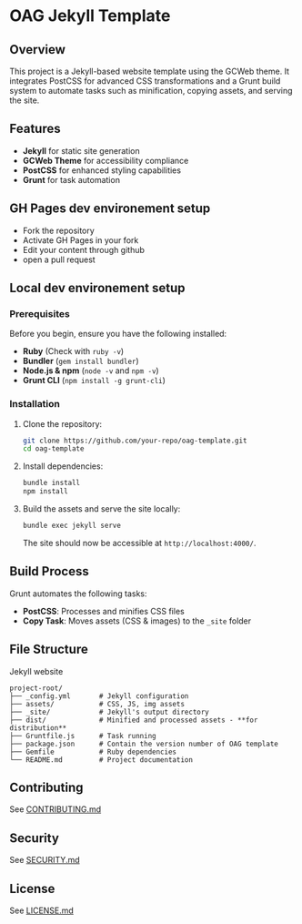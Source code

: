 # OAG Jekyll Template

## Overview

This project is a Jekyll-based website template using the GCWeb theme. It integrates PostCSS for advanced CSS transformations and a Grunt build system to automate tasks such as minification, copying assets, and serving the site.

## Features

- **Jekyll** for static site generation
- **GCWeb Theme** for accessibility compliance
- **PostCSS** for enhanced styling capabilities
- **Grunt** for task automation

## GH Pages dev environement setup

 - Fork the repository
 - Activate GH Pages in your fork
 - Edit your content through github
 - open a pull request

## Local dev environement setup

### Prerequisites

Before you begin, ensure you have the following installed:

- **Ruby** (Check with `ruby -v`)
- **Bundler** (`gem install bundler`)
- **Node.js & npm** (`node -v` and `npm -v`)
- **Grunt CLI** (`npm install -g grunt-cli`)


### Installation

1. Clone the repository:
   ```sh
   git clone https://github.com/your-repo/oag-template.git
   cd oag-template
   ```
2. Install dependencies:
   ```sh
   bundle install
   npm install
   ```
3. Build the assets and serve the site locally:
   ```sh
   bundle exec jekyll serve
   ```
   The site should now be accessible at `http://localhost:4000/`.

## Build Process

Grunt automates the following tasks:

- **PostCSS**: Processes and minifies CSS files
- **Copy Task**: Moves assets (CSS & images) to the `_site` folder

## File Structure
Jekyll website
```
project-root/
├── _config.yml       # Jekyll configuration
├── assets/           # CSS, JS, img assets       
├── _site/            # Jekyll's output directory
├── dist/             # Minified and processed assets - **for distribution**
├── Gruntfile.js      # Task running
├── package.json      # Contain the version number of OAG template
├── Gemfile           # Ruby dependencies
└── README.md         # Project documentation
```

## Contributing

See [CONTRIBUTING.md](CONTRIBUTING.md)


## Security

See [SECURITY.md](SECURITY.md)


## License

See [LICENSE.md](https://github.com/ServiceCanada/oag-template/blob/main/LICENSE)
